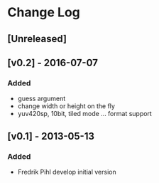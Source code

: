 # Change Log

## [Unreleased]

## [v0.2] - 2016-07-07
### Added
- guess argument
- change width or height on the fly
- yuv420sp, 10bit, tiled mode ... format support

## [v0.1] - 2013-05-13
### Added
- Fredrik Pihl develop initial version
